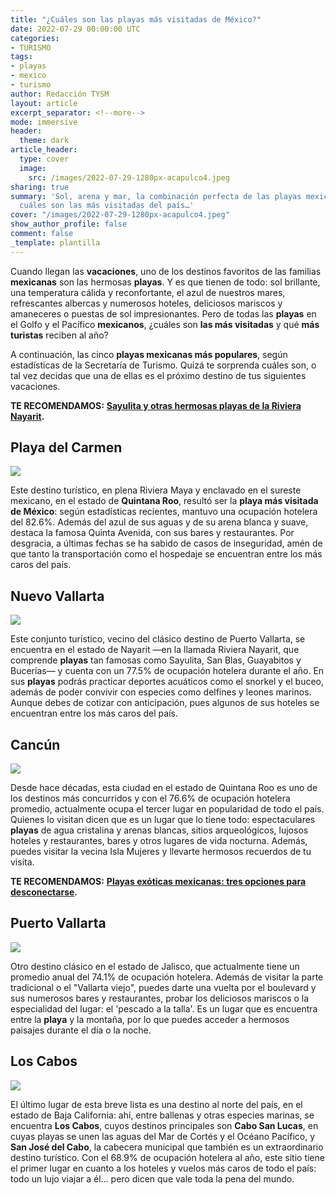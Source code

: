```yaml
---
title: "¿Cuáles son las playas más visitadas de México?"
date: 2022-07-29 00:00:00 UTC
categories:
- TURISMO
tags:
- playas
- mexico
- turismo
author: Redacción TYSM
layout: article
excerpt_separator: <!--more-->
mode: immersive
header:
  theme: dark
article_header:
  type: cover
  image:
    src: /images/2022-07-29-1280px-acapulco4.jpeg
sharing: true
summary: 'Sol, arena y mar, la combinación perfecta de las playas mexicanas: conoce
  cuáles son las más visitadas del país…'
cover: "/images/2022-07-29-1280px-acapulco4.jpeg"
show_author_profile: false
comment: false
_template: plantilla
---
```







Cuando llegan las **vacaciones**, uno de los destinos favoritos de las familias **mexicanas** son las hermosas **playas**. Y es que tienen de todo: sol brillante, una temperatura cálida y reconfortante, el azul de nuestros mares, refrescantes albercas y numerosos hoteles, deliciosos mariscos y amaneceres o puestas de sol impresionantes. Pero de todas las **playas** en el Golfo y el Pacífico **mexicanos**, ¿cuáles son **las más visitadas** y qué **más turistas** reciben al año?

A continuación, las cinco **playas mexicanas más populares**, según estadísticas de la Secretaría de Turismo. Quizá te sorprenda cuáles son, o tal vez decidas que una de ellas es el próximo destino de tus siguientes vacaciones.

**TE RECOMENDAMOS:** [**Sayulita y otras hermosas playas de la Riviera Nayarit**](https://blog.tonoysumariachi.com/turismo/2022/12/05/sayulita-y-otras-hermosas-playas-de-la-riviera-nayarit.html)**.**

## Playa del Carmen

![](https://upload.wikimedia.org/wikipedia/commons/thumb/7/74/Playa-del-carmen-beach.jpg/1024px-Playa-del-carmen-beach.jpg)

Este destino turístico, en plena Riviera Maya y enclavado en el sureste mexicano, en el estado de **Quintana Roo**, resultó ser la **playa más visitada** **de México**: según estadísticas recientes, mantuvo una ocupación hotelera del 82.6%. Además del azul de sus aguas y de su arena blanca y suave, destaca la famosa Quinta Avenida, con sus bares y restaurantes. Por desgracia, a últimas fechas se ha sabido de casos de inseguridad, amén de que tanto la transportación como el hospedaje se encuentran entre los más caros del país.

## Nuevo Vallarta

![](https://upload.wikimedia.org/wikipedia/commons/thumb/6/61/Nuevo_Vallarta_2.JPG/1024px-Nuevo_Vallarta_2.JPG)

Este conjunto turístico, vecino del clásico destino de Puerto Vallarta, se encuentra en el estado de Nayarit —en la llamada Riviera Nayarit, que comprende **playas** tan famosas como Sayulita, San Blas, Guayabitos y Bucerías— y cuenta con un 77.5% de ocupación hotelera durante el año. En sus **playas** podrás practicar deportes acuáticos como el snorkel y el buceo, además de poder convivir con especies como delfines y leones marinos. Aunque debes de cotizar con anticipación, pues algunos de sus hoteles se encuentran entre los más caros del país.

## Cancún

![](https://upload.wikimedia.org/wikipedia/commons/thumb/1/1f/Hotel_Zone_in_Cancun%2C_Mexico.jpg/1024px-Hotel_Zone_in_Cancun%2C_Mexico.jpg)

Desde hace décadas, esta ciudad en el estado de Quintana Roo es uno de los destinos más concurridos y con el 76.6% de ocupación hotelera promedio, actualmente ocupa el tercer lugar en popularidad de todo el país. Quienes lo visitan dicen que es un lugar que lo tiene todo: espectaculares **playas** de agua cristalina y arenas blancas, sitios arqueológicos, lujosos hoteles y restaurantes, bares y otros lugares de vida nocturna. Además, puedes visitar la vecina Isla Mujeres y llevarte hermosos recuerdos de tu visita.

**TE RECOMENDAMOS:** [**Playas exóticas mexicanas: tres opciones para desconectarse**](https://blog.tonoysumariachi.com/turismo/2022/04/26/playas-exoticas-mexicanas-tres-opciones-para-desconectarse.html)**.**

## Puerto Vallarta

![](https://upload.wikimedia.org/wikipedia/commons/thumb/e/ec/Puerto_Vallarta%2C_Mexico%2C_2021_-_44.jpg/1024px-Puerto_Vallarta%2C_Mexico%2C_2021_-_44.jpg)

Otro destino clásico en el estado de Jalisco, que actualmente tiene un promedio anual del 74.1% de ocupación hotelera. Además de visitar la parte tradicional o el "Vallarta viejo", puedes darte una vuelta por el boulevard y sus numerosos bares y restaurantes, probar los deliciosos mariscos o la especialidad del lugar: el 'pescado a la talla'. Es un lugar que es encuentra entre la **playa** y la montaña, por lo que puedes acceder a hermosos paisajes durante el día o la noche.

## Los Cabos

![](https://upload.wikimedia.org/wikipedia/commons/thumb/2/26/Arco_de_Los_Cabos%2C_BCS.JPG/1024px-Arco_de_Los_Cabos%2C_BCS.JPG)

El último lugar de esta breve lista es una destino al norte del país, en el estado de Baja California: ahí, entre ballenas y otras especies marinas, se encuentra **Los Cabos**, cuyos destinos principales son **Cabo San Lucas**, en cuyas playas se unen las aguas del Mar de Cortés y el Océano Pacífico, y **San José del Cabo**, la cabecera municipal que también es un extraordinario destino turístico. Con el 68.9% de ocupación hotelera al año, este sitio tiene el primer lugar en cuanto a los hoteles y vuelos más caros de todo el país: todo un lujo viajar a él… pero dicen que vale toda la pena del mundo.
